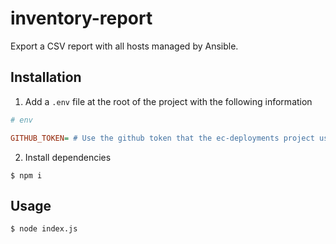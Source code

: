 # inventory-report

Export a CSV report with all hosts managed by Ansible.

## Installation

1. Add a `.env` file at the root of the project with the following information

```ini
# env

GITHUB_TOKEN= # Use the github token that the ec-deployments project use. Check the shared.yml file
```

2. Install dependencies

```
$ npm i
```

## Usage

```
$ node index.js
```
